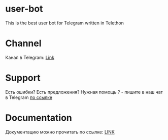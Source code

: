 <h1>user-bot</h1>
<p>This is the best user bot for Telegram written in Telethon</p>

<h1>Channel</h1>
<p>Канал в Telegram: <a href="https://t.me/Winchester_Community">Link</a></p>

<h1>Support</h1>
<p>Есть ошибки? Есть предложения? Нужная помощь ? - пишите в наш чат в Telegram <a href="https://t.me/+OVbRdx_Pqh8xMjNi">по ссылке</a></p>

<h1>Documentation</h1>
<p>Документацию можно прочитать по ссылке: <a href="https://github.com/Winchester-Dean/user-bot-documentation/README#documentation">LINK</a></p>

